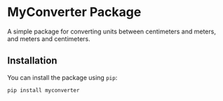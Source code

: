 # MyConverter Package

A simple package for converting units between centimeters and meters, and meters and centimeters.

## Installation

You can install the package using `pip`:

```bash
pip install myconverter
